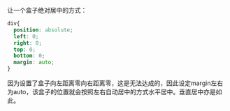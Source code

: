 让一个盒子绝对居中的方式：

```css
div{
  position: absolute;
  left: 0;
  right: 0;
  top: 0;
  bottom: 0;
  margin: auto;
}
```

因为设置了盒子向左距离零向右距离零，这是无法达成的，因此设定margin左右为auto，该盒子的位置就会按照左右自动居中的方式水平居中。垂直居中亦是如此。